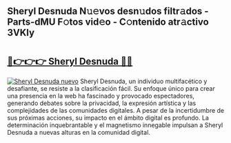 ## Sheryl Desnuda N𝚞𝚎vos desn𝚞dos filtr𝚊dos - Parts-dMU F𝚘tos vid𝚎o - C𝚘ntenido atr𝚊ctivo 3VKIy

# <h2><a href="http://mb26bgw.tromn.icu/?c=Sheryl+Desnuda">🔗👉👉👉 Sheryl Desnuda 🔗🔗</a></h2>

[![Sheryl Desnuda nuevo](https://i.imgur.com/pEAQMta.gif)](http://mb26bgw.tromn.icu/?c=Sheryl+Desnuda)
Sheryl Desnuda, un individuo multifacético y desafiante, se resiste a la clasificación fácil. Su enfoque único para crear una presencia en la web ha fascinado y provocado espectadores, generando debates sobre la privacidad, la expresión artística y las complejidades de las comunidades digitales. A pesar de la incertidumbre de sus próximas acciones, su impacto en el ámbito digital es profundo. La determinación inquebrantable y el magnetismo innegable impulsan a Sheryl Desnuda a nuevas alturas en la comunidad digital.
